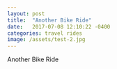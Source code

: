```yaml
---
layout: post
title:  "Another Bike Ride"
date:   2017-07-08 12:10:22 -0400
categories: travel rides
image: /assets/test-2.jpg
---
```


Another Bike Ride
